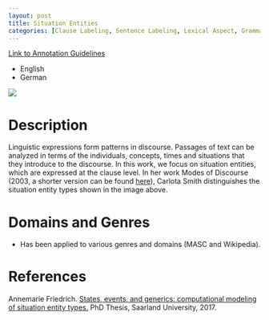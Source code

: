 ```yaml
---
layout: post
title: Situation Entities
categories: [Clause Labeling, Sentence Labeling, Lexical Aspect, Grammatical Aspect]
---
```


<!--- Main URL: add exactly one link here, replacing only the URL --->
[Link to Annotation Guidelines](https://www.coli.uni-saarland.de/projects/sitent/page.php?id=resources)

<!--- Languages -->
* English
* German

<!-- Teaser image, delete next line if none -->
![](http://sigann.github.io/guido/images/2021-12-20-sitent.png)

<!-- Description -->
# Description

Linguistic expressions form patterns in discourse. Passages of text can be analyzed in terms of the individuals, concepts, times and situations that they introduce to the discourse. In this work, we focus on situation entities, which are expressed at the clause level. In her work Modes of Discourse (2003, a shorter version can be found [here](https://www.google.com/url?sa=t&rct=j&q=&esrc=s&source=web&cd=&ved=2ahUKEwiht5Pr6eb1AhVNs6QKHYX8ABAQFnoECBQQAQ&url=https%3A%2F%2Fciteseerx.ist.psu.edu%2Fviewdoc%2Fdownload%3Fdoi%3D10.1.1.588.3634%26rep%3Drep1%26type%3Dpdf&usg=AOvVaw051jttrobbfqZ4FtCA8B_c)), Carlota Smith distinguishes the situation entity types shown in the image above.

<!-- Domains and Genres -->
# Domains and Genres
* Has been applied to various genres and domains (MASC and Wikipedia).


<!-- Any further references, links etc. -->
# References
Annemarie Friedrich. [States, events, and generics: computational modeling of situation entity types.](https://publikationen.sulb.uni-saarland.de/handle/20.500.11880/23722) PhD Thesis, Saarland University, 2017.
